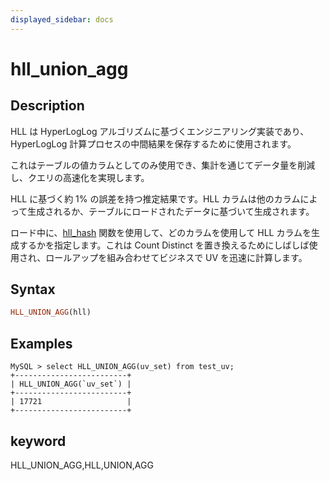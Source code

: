 ```yaml
---
displayed_sidebar: docs
---
```


# hll_union_agg

## Description

HLL は HyperLogLog アルゴリズムに基づくエンジニアリング実装であり、HyperLogLog 計算プロセスの中間結果を保存するために使用されます。

これはテーブルの値カラムとしてのみ使用でき、集計を通じてデータ量を削減し、クエリの高速化を実現します。

HLL に基づく約 1% の誤差を持つ推定結果です。HLL カラムは他のカラムによって生成されるか、テーブルにロードされたデータに基づいて生成されます。

ロード中に、[hll_hash](../scalar-functions/hll_hash.md) 関数を使用して、どのカラムを使用して HLL カラムを生成するかを指定します。これは Count Distinct を置き換えるためにしばしば使用され、ロールアップを組み合わせてビジネスで UV を迅速に計算します。

## Syntax

```Haskell
HLL_UNION_AGG(hll)
```

## Examples

```plain text
MySQL > select HLL_UNION_AGG(uv_set) from test_uv;
+-------------------------+
| HLL_UNION_AGG(`uv_set`) |
+-------------------------+
| 17721                   |
+-------------------------+
```

## keyword

HLL_UNION_AGG,HLL,UNION,AGG